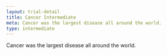 ```yaml
---
layout: trial-detail
title: Cancer Intermediate
meta: Cancer was the largest disease all around the world.
type: intermediate
---
```


Cancer was the largest disease all around the world.